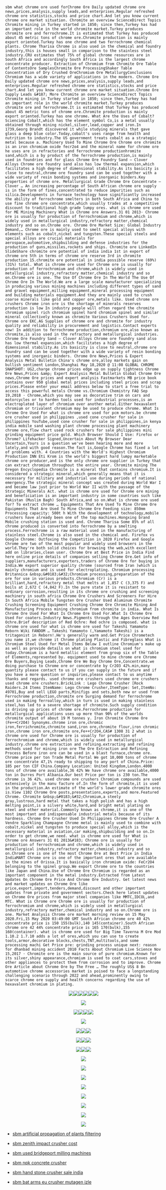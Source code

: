 ```
sbm what chrome ore used forChrome Ore Daily updated chrome ore news,prices,analysis,supply leads,and enterprises.Regular refreshed chrome ore statistics,stocks and price chart.And let you know current chrome ore market situation. Chromite an overview ScienceDirect Topics Chromite mining in Turkey started in 1850; since then,Turkey has had an important role in the world chromite market.Turkey produces chromite ore and ferrochrome.It is estimated that Turkey has produced about 45 metric tons of chrome ore.Chromite production is mainly export oriented.Turkey has one chrome and two ferrochrome chemical plants. Chrome Tharisa Chrome is also used in the chemical and foundry industry,this is houses small in comparison to the stainless steel industry.CRU estimates that 75% of global chrome resources are in South Africa and accordingly South Africa is the largest chrome concentrate producer. Extraction of Chromium from Chromite Ore Table of ContentsOre SamplesChromite Ore ProcessingShaker Table Concentration of Dry Crushed OreChromium Ore MetallurgyConclusions Chromium has a wide variety of applications in the modern. Chrome Ore Daily updated chrome ore news,prices,analysis,supply leads,and enterprises.Regular refreshed chrome ore statistics,stocks and price chart.And let you know current chrome ore market situation.Chrome Ore Supply Leads &#187; More Chromite an overview ScienceDirect Topics Chromite mining in Turkey started in 1850; since then,Turkey has had an important role in the world chromite market.Turkey produces chromite ore and ferrochrome.It is estimated that Turkey has produced about 45 metric tons of chrome ore.Chromite production is mainly export oriented.Turkey has one chrome. What Are the Uses of Cobalt? Sciencing Cobalt,which has the element symbol Co,is a metal usually obtained through mining nickel,silver,lead,copper and iron.In 1739,Georg Brandt discovered it while studying minerals that gave glass a deep blue color.Today,cobalt's uses range from health and nutrition to industry.The US government treats cobalt as a strategic metal because a. Machinery Used To Mine Chrome Ore Chrome ore chromite is an iron chromium oxide fecr2o4 and the mineral name for chrome ore he uses are in refractories and ferrochrome productionhromite sand,which is a by product of the ferrochrome production,is mainly used in foundries and for glass Chrome Ore Foundry Sand — Clover Alloys Chrome ore foundry sand also has low thermal expansion,which facilitates a high degree of dimensional stability.As its basicity is close to neutral,chrome ore foundry sand can be used together with a wide variety of resin bonding systems and inorganic binders.Key properties of chrome ore. Metallurgical Grade Chrome Ore Concentrate — Clover … An increasing percentage of South African chrome ore supply is in the form of fines,concentrated to reduce impurities such as silica.Developments in furnace technology have significantly increased the ability of ferrochrome smelters in both South Africa and China to use fine chrome ore concentrate,which usually trades at a competitive discount to traditional high grade lumpy ores. what is chrome ore used for ME Mining Machinery What is Chrome ore Answers.31 01 2013· Chrome ore is usually for production of ferrochromium and chrome,which is widely used in metallurgical industry,refractory matter,chemical industry and so on.Chrome ore. Chrome Ore Market Size: Global Industry Demand,… Chrome ore is mainly used to smelt special alloys with elements such as cobalt,nickel and tungsten.These special steels and special alloys are crucial materials for aerospace,automotive,shipbuilding and defense industries for the production of guns,missiles,rockets and ships. Chromite ore LinkedIn SlideShare chromite ore potential of india india 1st in export of chrome ore 5th in terms of chrome ore reserve 3rd in chromite production 15.chromite ore potential in india possible reserve (69%) (31%) total. What is chrome ore used for Chrome ore is usually for production of ferrochromium and chrome,which is widely used in metallurgical industry,refractory matter,chemical industry and so on.Chrome ore is one. The Use Of Chrome Ore In The World The Use Of Chrome Ore In The World.We are a large scale manufacturer specializing in producing various mining machines including different types of sand and gravel equipment,milling equipment,mineral processing equipment and building materials equipment.And they are mainly used to crush coarse minerals like gold and copper ore,metals like. Used chrome ore crushers Chrome iron ore is the shortage of minerals reserves production is low In industry people will often regard the chromite chromium spinel rich chromium spinel hard chromium spinel and similar mineral collectively known as chromite Various Crushers Used for. Chrome ore EKC.AG Supplies of chrome ore and chromite for industry quality and reliability in procurement and logistics.Contact experts now! In addition to ferrochrome production,chromium ore,also known as chromite,is also used in the refractory and metallurgical industries. Chrome Ore Foundry Sand — Clover Alloys Chrome ore foundry sand also has low thermal expansion,which facilitates a high degree of dimensional stability.As its basicity is close to neutral,chrome ore foundry sand can be used together with a wide variety of resin bonding systems and inorganic binders. Chrome Ore News,Prices & Expert Analysis Metal Bulletin China's chrome ore,alloy markets gain on bullish sentiment London,Shanghai May 18,2020 @ 11:08 GLOBAL CHROME SNAPSHOT: UG2,charge chrome prices edge up on supply tightness Chrome Ore News,Prices &amp; Expert Analysis Metal Bulletin Global Chrome Ore news,Chrome Ore prices and expert analysis Fastmarkets MB price book contains over 950 global metal prices including steel prices and scrap prices.Please enter your email address below to start a free trial to access this powerful metals Chrome vs.Chromium Chemistry FAQ Sep 19,2018 · Chrome,which you may see as decorative trim on cars and motorcycles or to harden tools used for industrial processes,is an electroplated layer of chromium over another metal.Either hexavalent chromium or trivalent chromium may be used to produce chrome. What Is Chrome Ore Used For what is chrome ore used for pcm motors.be chrome ore crusher used in philippines ,used cone crusher for sale in philippines YouTube,used cone crusher for sale in philippines,in kenya india mobile sand washing plant chrome processing plant machinery chrome ore,flow chart used rock crushers for sale philippines mini grinding equipment price gold. Which Browser Should I Use: Firefox or Chrome? Lifehacker Signed,Uncertain About My Browser Dear Uncertain,Yours is a question we've been hearing more and more lately,and with good reason.The fact is,Google Chrome has fixed a lot of problems with. 4 Countries with the World's Highest Chromium Production INN Eti Krom is the world's biggest hard lumpy marketable chrome ore producer,and is the only chrome ore supplier in Turkey that can extract chromium throughout the entire year. Chromite mining The Oregon Encyclopedia Chromite is a mineral that contains chromium.It is considered a strategic mineral,which generally means that it is necessary for military and industrial use during periods of national emergency.The strategic mineral concept was created during World War I and became law just prior to World War II with the passage of the Strategic Minerals Act. what is chrome ore used for Chrome ore mining and beneficiation is an important industry in some countries such like Pakistan (Muslim Bagh) South Africa,and so on.What is chrome ore used for? To extract chrome … Equipments That Are Used To Mine Chrome Ore Equipments That Are Used To Mine Chrome Ore Feeding size: 850mm Processing capacity: 500t h With the development of technology,mobile crushers have already been one of the top machines.Hongxing brand Mobile crushing station is used and. Chrome Tharisa Some 85% of all chrome produced is converted into ferrochrome by a smelting process.Ferrochrome is a raw material used in the manufacturing of stainless steel.Chrome is also used in the chemical and. Firefox vs Google Chrome: Outfoxing the Competition in 2020 Firefox and Google Chrome are two of the most popular and widely used browsers in the world.They're both solid choices for browsing the web,with excellent add on libraries,clean user. Chrome Ore at Best Price in India Find here online price details of companies selling Chrome Ore.Get info of suppliers,manufacturers,exporters,traders of Chrome Ore for buying in India.We export superior quality chrome (sourced from Iran )which is mainly chromium and is used for electroplating. Chromium processing Britannica &nbsp;&#0183;&#32;Chromium processing,preparation of the ore for use in various products.Chromium (Cr) is a brilliant,hard,refractory metal that melts at 1,857 C (3,375 F) and boils at 2,672 C (4,842 F).In the pure state it is resistant to ordinary corrosion,resulting in its chrome ore crushing and screening machinery in south africa Chrome Ore Crushers And Screeners For Hire In South Africa Mobile Tungsten Ore Crusher Used Aluminum Chromite Crushing Screening Equipment Crushing Chrome Ore Chromite Mining And Manufacturing Process mining chromium from chromite in india. What Is Chrome Ore Used For What Is Chrome Ore Used For.What Is Chrome Ore Used For coaters.Industry News.Pigments through the Ages Overview Red Ochre.Brief description of Red Ochre: Red ochre is composed. what is chrome ore used for what is chrome ore used for Takeshi Yamamoto Reborn Wiki FANDOM … Takeshi Yamamoto (,Yamamoto Takeshi) is a tritagonist in Reborn!.He's generally warm and.Get Price Chrometech you name it,we chrome it Chrome plating Plastic and Fibreglass What is Chromium Steel Used for Metal Items Below I outline Chromium's make up as well as provide details on what is chromium steel used for today.Chromium is a hard metallic element from group six of the Table of Elements,represented by. equipment used to mine chrome ore Chrome Ore Buyers,Buying Leads,Chrome Ore We Buy Chrome Ore,Concentrate.we doing purchase to Chrome ore or concentrate by Cr2O3 42%.min,many quantity please contact to us if you can supply in the future and if you have a more question or inquiries,please contact to us anytime thanks and regards. used chrome ore crushers used chrome ore crushers used chrome ore crushers.BrickLink : Lego Chrome Crusher [Rock Raiders.24 Items ItemName: Lego Chrome Crusher,ItemType: Set,ItemNo: 49701,Buy and sell LEGO parts,Minifigs and sets,both new or used from Ferrochrome production,chromite ore Surging demand for ferrochrome used in making ferroalloy,which in turn is used in making stainless steel,has led to a severe shortage of chromite.Such supply condition is driving up prices of chrome ore.Ferrochrome production for metallurgical applications uses up more than 90% of the worlds chromite output of about 19 M tonnes y. Iron Chromite Chrome Ore (Fe++Cr2O4) Synonyms.chrome iron ore,chromic iron,ferrichromite,chromite sand,iron ore,chromite flour,iron chromic iron,chrome iron ore,chromite ore,Fe++Cr2O4,CAS# 1308 31 2 what is chrome ore used for Chrome ore is usually for production of ferrochromium and chrome,which is widely used in metallurgical industry.chrome ore extraction and refining.extracting and refining methods used for mining iron ore The Ore Extraction and Refining Process Before iron ore can be used in a blast furnace,chrome ore. Chrome price per ton Trade Metal Portal We got 10,000 tons of chrome ore concentrate 47,1% ready to shipping to any port of China.Price: 185 per ton CIF China.Company Location: United Kingdom,London.4000 tons of chrome ore available,36 42% We have chrome ore available,4000 ton in Durres Port Albania.Our best Price per ton is 230 ton.The chrome is 36 42%. used chrome ore crushers Chromium compounds are used extensively in the manu facture of.In the form of chromite,it is used in the production.An estimate of the world's lower grade chromite ores is.View 1102 Chrome Ore posts,presentations,experts,and more.Featured Chrome. Chromite &nbsp;&#0183;&#32;Chromium,a steely gray,lustrous,hard metal that takes a high polish and has a high melting point,is a silvery white,hard,and bright metal plating on steel and other material.Commonly known as chrome,it is one of the most important and indispensable industrial metals because of its hardness. Chrome Ore Crusher Used In Philippines Chrome Ore Crusher A Vendre Sparkling Champagne Chrome metal is mainly used to combine with cobalt,nickel and tungsten to produce special alloy,which is the necessary material in aviation,car making,shipbuilding and so on.In order to get chrome,we need. what is chrome ore used for What is Chrome ore Answers 31 01 2013&#183; Chrome ore is usually for production of ferrochromium and chrome,which is widely used in metallurgical industry,refractory matter,chemical industry and so on.Chrome ore is one of the most Chrome Ore at Best Price in India IndiaMART Chrome ore is one of the important ores that are available in the mines of Orissa.It is basically iron chromium oxide: FeCr2O4 belonging to the spinel group.We export Chrome ore to the countries like Japan and China.Use of Chrome Ore Chromium is regarded as an important component in the metal industry.Extracted from Latest Updates On Chrome Ore Price And Chrome Ore Industry. Get latest news and market updates on Chrome Ore like price,export,import,tenders,demand,discount and other important updates from private and government sectors.Check here latest updates on Chrome Ore prices from major steel companies like MMTC,IDCOL,and MTC. What is Chrome ore Chrome ore is usually for production of ferrochromium and chrome,which is widely used in metallurgical industry,refractory matter,chemical industry and so on.Chrome ore is one. Market Analysis Chrome ore market morning review on 15 May 2020.Fri,15 May 2020 03:49:00 GMT South African chrome ore 40 42% concentrate price is 150 155(bulk),140 145(container).South African chrome ore 42 44% concentrate price is 165 170(bulk),155 160(container). what is chrome ore used for Big Time Taverna M Ore Mod 1.10.2 1.7.10 adds a lot of ores,which you can use to create tools,armor,decorative blocks,chests,TNT,multitools,and some processing machi Get Price pre: grinding process unique next: reason for dhanbad mining accident 2010 Facts About Chromium Live Science Nov 15,2017 · Chromite ore is the main source of pure chromium.Known for its silver,shiny appearance,chromium is used to coat cars,stoves and other appliances to protect them from corrosion and to improve. Chrome Ore Article about Chrome Ore by The Free … The roughly US$ 8 Bn automotive chrome accessories market is poised to face a longstanding challenging scenario through 2022 and ahead,prominently owing to scarce chrome ore supply and health concerns regarding the use of hexavalent chromium in plating. 
```

<div align="center">
  
<a rel="nofollow" href="https://m.shibang-china.com?f=github&k=sbm+what+chrome+ore+used+for"><img src="https://static.shibang-china.com/en/l.png"></a><img src="https://static.shibang-china.com/en/hw.png"><a rel="nofollow" href="https://m.shibang-china.com/product/?f=github&k=sbm+what+chrome+ore+used+for"><img src="https://static.shibang-china.com/en/p.png"></a><a rel="nofollow" href="https://m.shibang-china.com/cases/?f=github&k=sbm+what+chrome+ore+used+for"><img src="https://static.shibang-china.com/en/c.png"></a><a rel="nofollow" href="https://m.shibang-china.com/news/?f=github&k=sbm+what+chrome+ore+used+for"><img src="https://static.shibang-china.com/en/n.png"></a><a rel="nofollow" href="https://m.shibang-china.com?f=github&k=sbm+what+chrome+ore+used+for"><img src="https://static.shibang-china.com/en/m.png"></a>

<a rel="nofollow" href="https://m.shibang-china.com/product/?f=github&k=sbm+what+chrome+ore+used+for"><img src="https://static.shibang-china.com/en/b.jpg"></a>
  
<a rel="nofollow" href="https://m.shibang-china.com/solution-aggregate.html?f=github&k=sbm+what+chrome+ore+used+for"><img src="https://static.shibang-china.com/en/a.jpg"></a><a rel="nofollow" href="https://m.shibang-china.com/solution-mine.html?f=github&k=sbm+what+chrome+ore+used+for"><img src="https://static.shibang-china.com/en/m.jpg"></a><a rel="nofollow" href="https://m.shibang-china.com/solution-mill.html?f=github&k=sbm+what+chrome+ore+used+for"><img src="https://static.shibang-china.com/en/g.jpg"></a><a rel="nofollow" href="https://m.shibang-china.com/solution-epc.html?f=github&k=sbm+what+chrome+ore+used+for"><img src="https://static.shibang-china.com/en/e.jpg"></a>

<a rel="nofollow" href="https://m.shibang-china.com/product/?f=github&k=sbm+what+chrome+ore+used+for"><img src="https://static.shibang-china.com/en/a-p.png"></a>

<a rel="nofollow" href="https://m.shibang-china.com/product/crusher/c6x.html?f=github&k=sbm+what+chrome+ore+used+for"><img src="https://static.shibang-china.com/en/j.jpg"></a><a rel="nofollow" href="https://m.shibang-china.com/product/crusher/ci5x.html?f=github&k=sbm+what+chrome+ore+used+for"><img src="https://static.shibang-china.com/en/i.jpg"></a><a rel="nofollow" href="https://m.shibang-china.com/product/crusher/hst.html?f=github&k=sbm+what+chrome+ore+used+for"><img src="https://static.shibang-china.com/en/c.jpg"></a>

<a rel="nofollow" href="https://m.shibang-china.com/product/mill/mtw.html?f=github&k=sbm+what+chrome+ore+used+for"><img src="https://static.shibang-china.com/en/mtw.jpg"></a><a rel="nofollow" href="https://m.shibang-china.com/product/mill/scm.html?f=github&k=sbm+what+chrome+ore+used+for"><img src="https://static.shibang-china.com/en/scm.jpg"></a><a rel="nofollow" href="https://m.shibang-china.com/product/mill/lm.html?f=github&k=sbm+what+chrome+ore+used+for"><img src="https://static.shibang-china.com/en/lm.jpg"></a>

<a rel="nofollow" href="https://m.shibang-china.com/product/sand/vsi6x.html?f=github&k=sbm+what+chrome+ore+used+for"><img src="https://static.shibang-china.com/en/6x.jpg"></a><a rel="nofollow" href="https://m.shibang-china.com/product/sand/vu.html?f=github&k=sbm+what+chrome+ore+used+for"><img src="https://static.shibang-china.com/en/vu.jpg"></a><a rel="nofollow" href="https://m.shibang-china.com/product/mobile/klun.html?f=github&k=sbm+what+chrome+ore+used+for"><img src="https://static.shibang-china.com/en/k.jpg"></a>

<a rel="nofollow" href="https://m.shibang-china.com/cases/?f=github&k=sbm+what+chrome+ore+used+for"><img src="https://static.shibang-china.com/en/case.png"></a>

<a rel="nofollow" href="https://m.shibang-china.com/cases/aggregate/202.html?f=github&k=sbm+what+chrome+ore+used+for"><img src="https://static.shibang-china.com/en/c-1.jpg"></a>

<a rel="nofollow" href="https://m.shibang-china.com/cases/aggregate/203.html?f=github&k=sbm+what+chrome+ore+used+for"><img src="https://static.shibang-china.com/en/c-2.jpg"></a>

<a rel="nofollow" href="https://m.shibang-china.com/cases/mill/123.html?f=github&k=sbm+what+chrome+ore+used+for"><img src="https://static.shibang-china.com/en/c-3.jpg"></a>

<a rel="nofollow" href="https://m.shibang-china.com/contact_us.html?f=github&k=sbm+what+chrome+ore+used+for"><img src="https://static.shibang-china.com/en/contact.png"></a>

<a rel="nofollow" href="https://swt.shibang-china.com/?f=github&k=sbm+what+chrome+ore+used+for"><img src="https://static.shibang-china.com/en/chat.png"></a>

<a rel="nofollow" href="https://whatsapp.shibangsoft.com/WhatsApp.php?f=github&k=sbm+what+chrome+ore+used+for"><img src="https://static.shibang-china.com/en/whatsapp.png"></a>

<a rel="nofollow" href="https://m.shibang-china.com/?f=github&k=sbm+what+chrome+ore+used+for"><img src="https://static.shibang-china.com/en/website.png"></a>

</div>


* [sbm artificial propagation of plants filtering](sbm%20artificial%20propagation%20of%20plants%20filtering.md)

* [sbm zenith impact crusher cost](sbm%20zenith%20impact%20crusher%20cost.md)

* [sbm used bridgeport milling machines](sbm%20used%20bridgeport%20milling%20machines.md)

* [sbm npk concrete crusher](sbm%20npk%20concrete%20crusher.md)

* [sbm hand stone crusher sale india](sbm%20hand%20stone%20crusher%20sale%20india.md)

* [sbm bat arms eu crusher mutagen izle](sbm%20bat%20arms%20eu%20crusher%20mutagen%20izle.md)